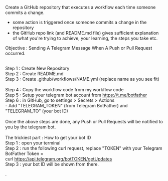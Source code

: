 Create a GitHub repository that executes a workflow each time someone commits a change.

<ul>
  <li>some action is triggered once someone commits a change in the repository</li>
  <li>the GitHub repo link (and README.md file) gives sufficient explanation of what you're trying to achieve, your learning, the steps you take etc.</li>
</ul>

Objective : Sending A Telegram Message When A Push or Pull Request occurred.

<br> Step 1 : Create New Repository
<br> Step 2 : Create README.md
<br> Step 3 : Create .github/workflows/NAME.yml (replace name as you see fit)
<br>
<br> Step 4 : Copy the workflow code from my workflow code
<br> Step 5 : Setup your telegram bot account from https://t.me/botfather
<br> Step 6 : in GitHub, go to settings > Secrets > Actions
<br>  - Add "TELEGRAM_TOKEN" (from Telegram BotFather) and "TELEGRAM_TO" (your bot ID)
<br>
<br>Once the above steps are done, any Push or Pull Requests will be notified to you by the telegram bot.
<br>
<br>The trickiest part : How to get your bot ID
<br> Step 1 : open your terminal
<br> Step 2 : run the following curl request, replace "TOKEN" with your Telegram BotFather Token =
<br>  curl https://api.telegram.org/botTOKEN/getUpdates
<br> Step 3 : your bot ID will be shown from there.

.
